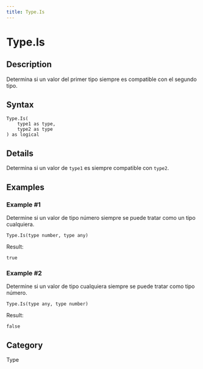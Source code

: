 ```yaml
---
title: Type.Is
---
```


# Type.Is


## Description

Determina si un valor del primer tipo siempre es compatible con el segundo tipo.


## Syntax

```powerquery
Type.Is(
    type1 as type,
    type2 as type
) as logical
```


## Details

Determina si un valor de <code>type1</code> es siempre compatible con <code>type2</code>.


## Examples

### Example #1 
Determine si un valor de tipo número siempre se puede tratar como un tipo cualquiera.
```powerquery
Type.Is(type number, type any)
```

Result: 
```powerquery
true
```


### Example #2 
Determine si un valor de tipo cualquiera siempre se puede tratar como tipo número.
```powerquery
Type.Is(type any, type number)
```

Result: 
```powerquery
false
```




## Category
Type
